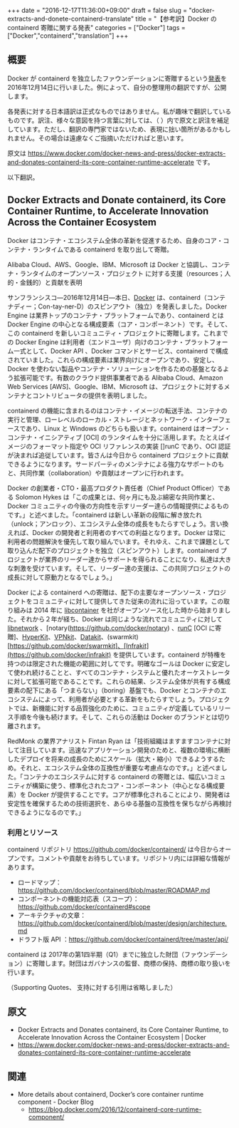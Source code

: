 ﻿+++
date = "2016-12-17T11:36:00+09:00"
draft = false
slug = "docker-extracts-and-donete-containerd-translate"
title = "【参考訳】Docker の containerd 寄贈に関する発表"
categories = ["Docker"]
tags = ["Docker","containerd","translation"]
+++

## 概要

Docker が containerd を独立したファウンデーションに寄贈するという[発表](https://www.docker.com/docker-news-and-press/docker-extracts-and-donates-containerd-its-core-container-runtime-accelerate)を 2016年12月14日に行いました。例によって、自分の整理用の翻訳ですが、公開します。

各発表に対する日本語訳は正式なものではありません。私が趣味で翻訳しているものです。訳注、様々な意図を持つ言葉に対しては、（ ）内で原文と訳注を補足しています。ただし、翻訳の専門家ではないため、表現に拙い箇所があるかもしれません。その場合は遠慮なくご指摘いただければと思います。

原文は https://www.docker.com/docker-news-and-press/docker-extracts-and-donates-containerd-its-core-container-runtime-accelerate です。

以下翻訳。

## Docker Extracts and Donate containerd, its Core Container Runtime, to Accelerate Innovation Across the Container Ecosystem

Docker はコンテナ・エコシステム全体の革新を促進するため、自身のコア・コンテナ・ランタイムである containerd を取り出して寄贈。

Alibaba Cloud、AWS、Google、IBM、Microsoft は Docker と協調し、コンテナ・ランタイムのオープンソース・プロジェクト に対する支援（resources；人的・金銭的）と貢献を表明

サンフランシスコ―2016年12月14日―本日、[Docker](http://www.docker.com/) は、containerd（コンテナディー；Con-tay-ner-D）のスピンアウト（独立）を発表しました。Docker Engine は業界トップのコンテナ・プラットフォームであり、containerd とは Docker Engine の中心となる構成要素（コア・コンポーネント）です。そして、この containerd を新しいコミュニティ・プロジェクトに寄贈します。これまでの Docker Engine は利用者（エンドユーザ）向けのコンテナ・プラットフォーム一式として、Docker API 、Docker コマンドとサービス、containerd で構成されていました。これらの構成要素は業界向けにオープンであり、安定し、Docker を使わない製品やコンテナ・ソリューションを作るための基盤となるよう拡張可能です。有数のクラウド提供事業者である Alibaba Cloud、Amazon Web Services [AWS]、Google、IBM、Microsoft は、プロジェクトに対するメンテナとコントリビュータの提供を表明しました。

containerd の機能に含まれるのはコンテナ・イメージの転送手法、コンテナの実行と管理、ローレベルのローカル・ストレージとネットワーク・インターフェースであり、Linux と Windows のどちらも扱います。containerd はオープン・コンテナ・イニシアティブ [OCI] のランタイムを十分に活用します。たとえばイメージのフォーマット指定や OCI リファレンスの実装 []runC であり、OCI 認証が決まれば追従しています。皆さんは今日から containerd プロジェクトに貢献できるようになります。サードパーティのメンテナによる強力なサポートのもと、共同作業（collaboration）や貢献はオープンに行われます。

Docker の創業者・CTO・最高プロダクト責任者（Chief Product Officer）である Solomon Hykes は「この成果とは、何ヶ月にも及ぶ綿密な共同作業と、Docker コミュニティの今後の方向性を示すリーダー達らの情報提供によるものです。」と述べました。「containerd は新しい革新の段階に解き放たれ（unlock；アンロック）、エコシステム全体の成長をもたらすでしょう。言い換えれば、Docker の開発者と利用者のすべての利益となります。Docker は常に利用者の問題解決を優先して取り組んでいます。それゆえ、これまで課題として取り込んだ配下のプロジェクトを独立（スピンアウト）します。containerd プロジェクトが業界のリーダー達からサポートを得られることになり、私達は大きな刺激を受けています。そして、リーダー達の支援は、この共同プロジェクトの成長に対して原動力となるでしょう。」

Docker による containerd への寄贈は、配下の主要なオープンソース・プロジェクトをコミュニティに対して提供してきた従来の流れに沿っています。この取り組みは 2014 年に [libcontainer](https://github.com/docker/libcontainer) を社がオープンソース化した時から始まりました。それから２年が経ち、Docker は同じような流れでコミュニティに対して [libnetwork](https://github.com/docker/libcontainer) 、[notary\(https://github.com/docker/notary) 、[runC](https://github.com/opencontainers/runc) [OCI に寄贈]、[HyperKit](https://github.com/docker/hyperkit)、[VPNkit](https://github.com/docker/vpnkit)、[Datakit](https://github.com/docker/datakit)、(swarmkit)[https://github.com/docker/swarmkit]、[Infrakit](https://github.com/docker/infrakit) を提供しています。containerd が特権を持つのは限定された機能の範囲に対してです。明確なゴールは Docker に安定して使われ続けることと、すべてのコンテナ・システムと優れたオーケストレータに対して拡張可能であることです。これらの結果、システム全体が共有する構成要素の配下にある「つまらない」（boring）基盤でも、Docker とコンテナのエコシステムによって、利用者が必要とする革新をもたらすでしょう。プロジェクトでは、新機能に対する品質強化のために、コミュニティが定義しているリリース手順を今後も続けます。そして、これらの活動は Docker のブランドとは切り離されます。

RedMonk の業界アナリスト Fintan Ryan は「技術組織はますますコンテナに対して注目しています。迅速なアプリケーション開発のためと、複数の環境に横断したデプロイを将来の成長のためにスケール（拡大・縮小）できるようするため。それと、エコシステム全体の互換性が重要な考慮点なのです。」と述べました。「コンテナのエコシステムに対する containerd の寄贈とは、幅広いコミュニティが構築に使う、標準化されたコア・コンポーネント（中心となる構成要素）を Docker が提供することです。コアが標準化されることにより、開発者は安定性を確保するための技術選択を、あらゆる基盤の互換性を保ちながら再検討できるようになるのです。」

### 利用とリソース

containerd リポジトリ https://github.com/docker/containerd/ は今日からオープンです。コメントや貢献をお待ちしています。リポジトリ内には詳細な情報があります。

* ロードマップ：https://github.com/docker/containerd/blob/master/ROADMAP.md
* コンポーネントの機能対応表（スコープ）：https://github.com/docker/containerd#scope
* アーキテクチャの文章：https://github.com/docker/containerd/blob/master/design/architecture.md
* ドラフト版 API ：https://github.com/docker/containerd/tree/master/api/

containerd は 2017年の第1四半期（Q1）までに独立した財団（ファウンデーション）に寄贈します。財団はガバナンスの監督、商標の保持、商標の取り扱いを行います。

（Supporting Quotes、 支持に対する引用は省略しました）

## 原文

* Docker Extracts and Donates containerd, its Core Container Runtime, to Accelerate Innovation Across the Container Ecosystem | Docker
 * https://www.docker.com/docker-news-and-press/docker-extracts-and-donates-containerd-its-core-container-runtime-accelerate

## 関連

* More details about containerd, Docker’s core container runtime component - Docker Blog
  * https://blog.docker.com/2016/12/containerd-core-runtime-component/
  
  